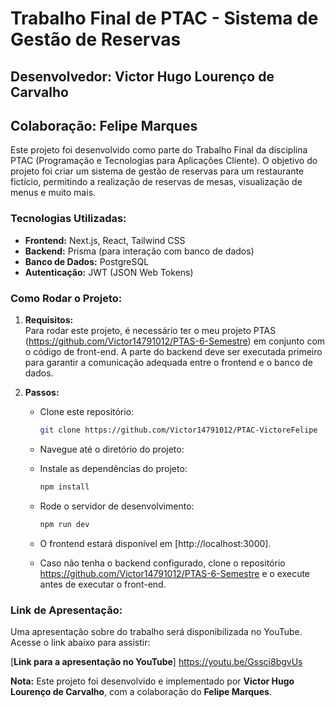 # Trabalho Final de PTAC - Sistema de Gestão de Reservas

## Desenvolvedor: Victor Hugo Lourenço de Carvalho
## Colaboração: Felipe Marques

Este projeto foi desenvolvido como parte do Trabalho Final da disciplina PTAC (Programação e Tecnologias para Aplicações Cliente). O objetivo do projeto foi criar um sistema de gestão de reservas para um restaurante fictício, permitindo a realização de reservas de mesas, visualização de menus e muito mais. 

### Tecnologias Utilizadas:
- **Frontend:** Next.js, React, Tailwind CSS
- **Backend:** Prisma (para interação com banco de dados)
- **Banco de Dados:** PostgreSQL
- **Autenticação:** JWT (JSON Web Tokens)
  
### Como Rodar o Projeto:

1. **Requisitos:**  
   Para rodar este projeto, é necessário ter o meu projeto PTAS (https://github.com/Victor14791012/PTAS-6-Semestre) em conjunto com o código de front-end. A parte do backend deve ser executada primeiro para garantir a comunicação adequada entre o frontend e o banco de dados.

2. **Passos:**
   - Clone este repositório:
     ```bash
     git clone https://github.com/Victor14791012/PTAC-VictoreFelipe
     ```

   - Navegue até o diretório do projeto:
   

   - Instale as dependências do projeto:
     ```bash
     npm install
     ```

   - Rode o servidor de desenvolvimento:
     ```bash
     npm run dev
     ```

   - O frontend estará disponível em [http://localhost:3000].

   - Caso não tenha o backend configurado, clone o repositório https://github.com/Victor14791012/PTAS-6-Semestre e o execute antes de executar o front-end.

### Link de Apresentação:

Uma apresentação sobre do trabalho será disponibilizada no YouTube. Acesse o link abaixo para assistir:

[**Link para a apresentação no YouTube**]
https://youtu.be/Gssci8bgvUs



**Nota:** Este projeto foi desenvolvido e implementado por **Victor Hugo Lourenço de Carvalho**, com a colaboração do **Felipe Marques**. 

